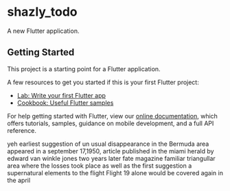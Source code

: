 # shazly_todo

A new Flutter application.

## Getting Started

This project is a starting point for a Flutter application.

A few resources to get you started if this is your first Flutter project:

- [Lab: Write your first Flutter app](https://flutter.dev/docs/get-started/codelab)
- [Cookbook: Useful Flutter samples](https://flutter.dev/docs/cookbook)

For help getting started with Flutter, view our
[online documentation](https://flutter.dev/docs), which offers tutorials,
samples, guidance on mobile development, and a full API reference.

yeh earliest suggestion of un usual disappearance in the Bermuda area appeared in a september 17,1950, article published in the miami herald by edward van winkle jones two years later fate magazine familiar triangullar area 
where the losses took place as well as the first suggestion a supernatural elements to the flight
Flight 19 alone would be covered again in the april   